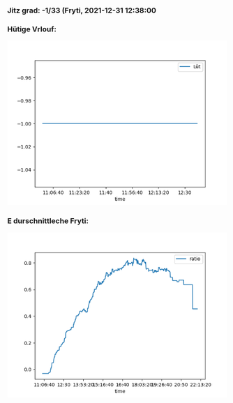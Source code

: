 ### Jitz grad: -1/33 (Fryti, 2021-12-31 12:38:00

### Hütige Vrlouf:
![Graph](Today.png)

### E durschnittleche Fryti:
![Graph](Fryti.png)